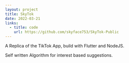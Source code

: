 ```yaml
---
layout: project
title: SkyTok
date: 2022-03-21
links:
  - title: code
    url: https://github.com/skyface753/SkyTok-Public
---
```


A Replica of the TikTok App, build with Flutter and NodeJS.

Self written Algorithm for interest based suggestions.
